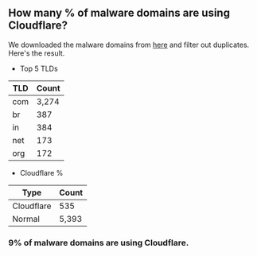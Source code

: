 ## How many % of malware domains are using Cloudflare?


We downloaded the malware domains from [here](https://urlhaus.abuse.ch) and filter out duplicates.
Here's the result.


[//]: # (start replacement)


- Top 5 TLDs

| TLD | Count |
| --- | --- |
| com | 3,274 |
| br | 387 |
| in | 384 |
| net | 173 |
| org | 172 |


- Cloudflare %

| Type | Count |
| --- | --- |
| Cloudflare | 535 |
| Normal | 5,393 |


### 9% of malware domains are using Cloudflare.